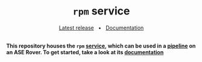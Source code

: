 <h1 align="center"><code>rpm</code> service</h1>
<div align="center">
  <a href="https://github.com/VU-ASE/rpm/releases/latest">Latest release</a>
  <span>&nbsp;&nbsp;•&nbsp;&nbsp;</span>
  <a href="https://ase.vu.nl/docs/category/rpm">Documentation</a>
  <br />
</div>
<br/>

**This repository houses the `rpm` [service](https://ase.vu.nl/docs/framework/glossary/service), which can be used in a [pipeline](https://ase.vu.nl/docs/framework/glossary/pipeline) on an ASE Rover. To get started, take a look at its [documentation](https://ase.vu.nl/docs/category/rpm)**

